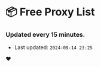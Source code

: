 # :package: Free Proxy List
### Updated every 15 minutes.

- Last updated: `2024-09-14 23:25`

:heart:
